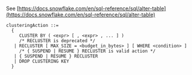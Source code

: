 See [https://docs.snowflake.com/en/sql-reference/sql/alter-table](https://docs.snowflake.com/en/sql-reference/sql/alter-table)
```
clusteringAction ::=
  {
     CLUSTER BY ( <expr> [ , <expr> , ... ] )
     /* RECLUSTER is deprecated */
   | RECLUSTER [ MAX_SIZE = <budget_in_bytes> ] [ WHERE <condition> ]
     /* { SUSPEND | RESUME } RECLUSTER is valid action */
   | { SUSPEND | RESUME } RECLUSTER
   | DROP CLUSTERING KEY
  }
```
